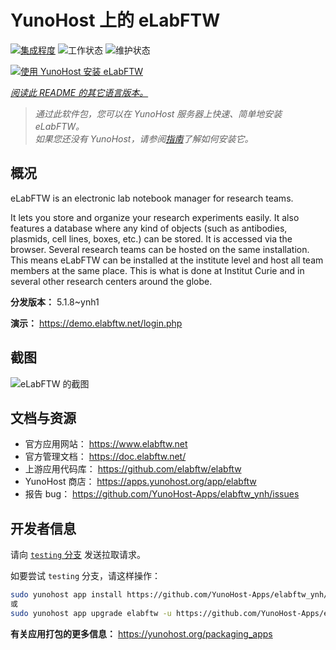 <!--
注意：此 README 由 <https://github.com/YunoHost/apps/tree/master/tools/readme_generator> 自动生成
请勿手动编辑。
-->

# YunoHost 上的 eLabFTW

[![集成程度](https://dash.yunohost.org/integration/elabftw.svg)](https://ci-apps.yunohost.org/ci/apps/elabftw/) ![工作状态](https://ci-apps.yunohost.org/ci/badges/elabftw.status.svg) ![维护状态](https://ci-apps.yunohost.org/ci/badges/elabftw.maintain.svg)

[![使用 YunoHost 安装 eLabFTW](https://install-app.yunohost.org/install-with-yunohost.svg)](https://install-app.yunohost.org/?app=elabftw)

*[阅读此 README 的其它语言版本。](./ALL_README.md)*

> *通过此软件包，您可以在 YunoHost 服务器上快速、简单地安装 eLabFTW。*  
> *如果您还没有 YunoHost，请参阅[指南](https://yunohost.org/install)了解如何安装它。*

## 概况

eLabFTW is an electronic lab notebook manager for research teams.

It lets you store and organize your research experiments easily. It also features a database where any kind of objects (such as antibodies, plasmids, cell lines, boxes, etc.) can be stored. It is accessed via the browser. Several research teams can be hosted on the same installation. This means eLabFTW can be installed at the institute level and host all team members at the same place. This is what is done at Institut Curie and in several other research centers around the globe.

**分发版本：** 5.1.8~ynh1

**演示：** <https://demo.elabftw.net/login.php>

## 截图

![eLabFTW 的截图](./doc/screenshots/screen-1.jpg)

## 文档与资源

- 官方应用网站： <https://www.elabftw.net>
- 官方管理文档： <https://doc.elabftw.net/>
- 上游应用代码库： <https://github.com/elabftw/elabftw>
- YunoHost 商店： <https://apps.yunohost.org/app/elabftw>
- 报告 bug： <https://github.com/YunoHost-Apps/elabftw_ynh/issues>

## 开发者信息

请向 [`testing` 分支](https://github.com/YunoHost-Apps/elabftw_ynh/tree/testing) 发送拉取请求。

如要尝试 `testing` 分支，请这样操作：

```bash
sudo yunohost app install https://github.com/YunoHost-Apps/elabftw_ynh/tree/testing --debug
或
sudo yunohost app upgrade elabftw -u https://github.com/YunoHost-Apps/elabftw_ynh/tree/testing --debug
```

**有关应用打包的更多信息：** <https://yunohost.org/packaging_apps>
